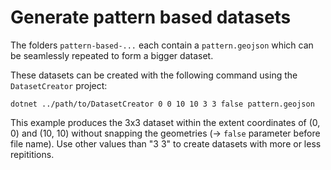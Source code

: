 # Generate pattern based datasets

The folders `pattern-based-...` each contain a `pattern.geojson` which can be seamlessly repeated to form a bigger dataset.

These datasets can be created with the following command using the `DatasetCreator` project:

`dotnet ../path/to/DatasetCreator 0 0 10 10 3 3 false pattern.geojson`

This example produces the 3x3 dataset within the extent coordinates of (0, 0) and (10, 10) without snapping the geometries (→ `false` parameter before file name).
Use other values than "3 3" to create datasets with more or less repititions.
